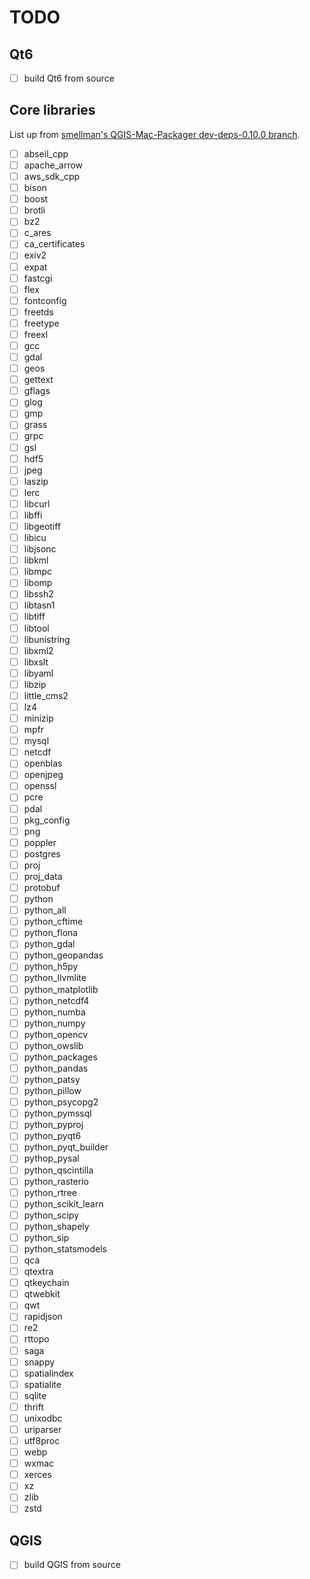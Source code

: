 # TODO

## Qt6

- [ ] build Qt6 from source

## Core libraries

List up from [smellman's QGIS-Mac-Packager dev-deps-0.10.0 branch](https://github.com/smellman/QGIS-Mac-Packager/tree/dev-deps-0.10.0/qgis_deps/recipes).

- [ ] abseil_cpp
- [ ] apache_arrow
- [ ] aws_sdk_cpp
- [ ] bison
- [ ] boost
- [ ] brotli
- [ ] bz2
- [ ] c_ares
- [ ] ca_certificates
- [ ] exiv2
- [ ] expat
- [ ] fastcgi
- [ ] flex
- [ ] fontconfig
- [ ] freetds
- [ ] freetype
- [ ] freexl
- [ ] gcc
- [ ] gdal
- [ ] geos
- [ ] gettext
- [ ] gflags
- [ ] glog
- [ ] gmp
- [ ] grass
- [ ] grpc
- [ ] gsl
- [ ] hdf5
- [ ] jpeg
- [ ] laszip
- [ ] lerc
- [ ] libcurl
- [ ] libffi
- [ ] libgeotiff
- [ ] libicu
- [ ] libjsonc
- [ ] libkml
- [ ] libmpc
- [ ] libomp
- [ ] libssh2
- [ ] libtasn1
- [ ] libtiff
- [ ] libtool
- [ ] libunistring
- [ ] libxml2
- [ ] libxslt
- [ ] libyaml
- [ ] libzip
- [ ] little_cms2
- [ ] lz4
- [ ] minizip
- [ ] mpfr
- [ ] mysql
- [ ] netcdf
- [ ] openblas
- [ ] openjpeg
- [ ] openssl
- [ ] pcre
- [ ] pdal
- [ ] pkg_config
- [ ] png
- [ ] poppler
- [ ] postgres
- [ ] proj
- [ ] proj_data
- [ ] protobuf
- [ ] python
- [ ] python_all
- [ ] python_cftime
- [ ] python_flona
- [ ] python_gdal
- [ ] python_geopandas
- [ ] python_h5py
- [ ] python_llvmlite
- [ ] python_matplotlib
- [ ] python_netcdf4
- [ ] python_numba
- [ ] python_numpy
- [ ] python_opencv
- [ ] python_owslib
- [ ] python_packages
- [ ] python_pandas
- [ ] python_patsy
- [ ] python_pillow
- [ ] python_psycopg2
- [ ] python_pymssql
- [ ] python_pyproj
- [ ] python_pyqt6
- [ ] python_pyqt_builder
- [ ] pythop_pysal
- [ ] python_qscintilla
- [ ] python_rasterio
- [ ] python_rtree
- [ ] python_scikit_learn
- [ ] python_scipy
- [ ] python_shapely
- [ ] python_sip
- [ ] python_statsmodels
- [ ] qca
- [ ] qtextra
- [ ] qtkeychain
- [ ] qtwebkit
- [ ] qwt
- [ ] rapidjson
- [ ] re2
- [ ] rttopo
- [ ] saga
- [ ] snappy
- [ ] spatialindex
- [ ] spatialite
- [ ] sqlite
- [ ] thrift
- [ ] unixodbc
- [ ] uriparser
- [ ] utf8proc
- [ ] webp
- [ ] wxmac
- [ ] xerces
- [ ] xz
- [ ] zlib
- [ ] zstd

## QGIS

- [ ] build QGIS from source
